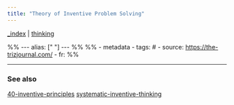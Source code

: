 ```yaml
---
title: "Theory of Inventive Problem Solving"
---
```


[_index](_index.md) | [thinking](thinking.md)

%% ---
alias: [" "]
--- %%
%% - metadata
	- tags: #
	- source: https://the-trizjournal.com/
	- fr: 
%%



-------------
### See also
[40-inventive-principles](40-inventive-principles.md) [systematic-inventive-thinking](systematic-inventive-thinking.md)

